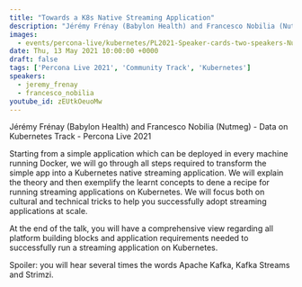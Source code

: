 ```yaml
---
title: "Towards a K8s Native Streaming Application"
description: "Jérémy Frénay (Babylon Health) and Francesco Nobilia (Nutmeg) - Data on Kubernetes Track - Percona Live 2021"
images:
  - events/percona-live/kubernetes/PL2021-Speaker-cards-two-speakers-Nutmeg-Babylon.jpg
date: Thu, 13 May 2021 10:00:00 +0000
draft: false
tags: ['Percona Live 2021', 'Community Track', 'Kubernetes']
speakers:
  - jeremy_frenay
  - francesco_nobilia
youtube_id: zEUtkOeuoMw
---
```


Jérémy Frénay (Babylon Health) and Francesco Nobilia (Nutmeg) - Data on Kubernetes Track - Percona Live 2021

Starting from a simple application which can be deployed in every machine running Docker, we will go through all steps required to transform the simple app into a Kubernetes native streaming application. We will explain the theory and then exemplify the learnt concepts to dene a recipe for running streaming applications on Kubernetes. We will focus both on cultural and technical tricks to help you successfully adopt streaming applications at scale.

At the end of the talk, you will have a comprehensive view regarding all platform building blocks and application requirements needed to successfully run a streaming application on Kubernetes.

Spoiler: you will hear several times the words Apache Kafka, Kafka Streams and Strimzi.